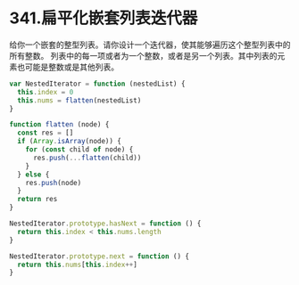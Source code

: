 # 341.扁平化嵌套列表迭代器
给你一个嵌套的整型列表。请你设计一个迭代器，使其能够遍历这个整型列表中的所有整数。
列表中的每一项或者为一个整数，或者是另一个列表。其中列表的元素也可能是整数或是其他列表。

```js
var NestedIterator = function (nestedList) {
  this.index = 0
  this.nums = flatten(nestedList)
}

function flatten (node) {
  const res = []
  if (Array.isArray(node)) {
    for (const child of node) {
      res.push(...flatten(child))
    }
  } else {
    res.push(node)
  }
  return res
}

NestedIterator.prototype.hasNext = function () {
  return this.index < this.nums.length
}

NestedIterator.prototype.next = function () {
  return this.nums[this.index++]
}
```
